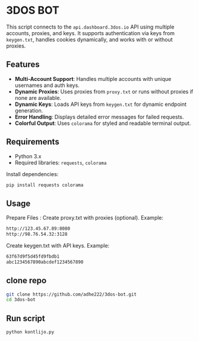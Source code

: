 # 3DOS BOT

This script connects to the `api.dashboard.3dos.io` API using multiple accounts, proxies, and keys. It supports authentication via keys from `keygen.txt`, handles cookies dynamically, and works with or without proxies.

## Features
- **Multi-Account Support**: Handles multiple accounts with unique usernames and auth keys.
- **Dynamic Proxies**: Uses proxies from `proxy.txt` or runs without proxies if none are available.
- **Dynamic Keys**: Loads API keys from `keygen.txt` for dynamic endpoint generation.
- **Error Handling**: Displays detailed error messages for failed requests.
- **Colorful Output**: Uses `colorama` for styled and readable terminal output.

## Requirements
- Python 3.x
- Required libraries: `requests`, `colorama`

Install dependencies:
```bash
pip install requests colorama
```
## Usage
Prepare Files :
Create proxy.txt with proxies (optional). Example:
```bash
http://123.45.67.89:8080
http://98.76.54.32:3128
```
Create keygen.txt with API keys. Example:
```bash
63f67d9f5d45fd9fbdb1
abc1234567890abcdef1234567890
```
## clone repo
```bash
git clone https://github.com/adhe222/3dos-bot.git
cd 3dos-bot
```
## Run script
```bash
python kontlijo.py
```
